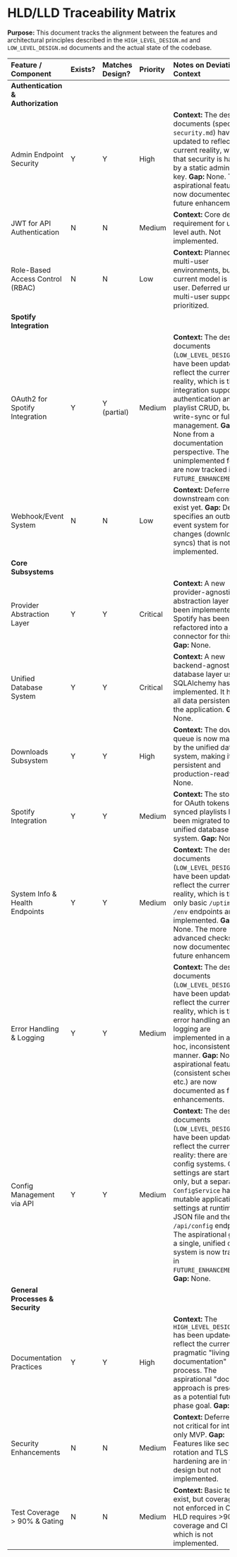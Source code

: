 # HLD/LLD Traceability Matrix

**Purpose:** This document tracks the alignment between the features and architectural principles described in the `HIGH_LEVEL_DESIGN.md` and `LOW_LEVEL_DESIGN.md` documents and the actual state of the codebase.

| Feature / Component | Exists? | Matches Design? | Priority | Notes on Deviations & Context |
| :--- | :--- | :--- | :--- | :--- |
| **Authentication & Authorization** | | | | |
| Admin Endpoint Security | Y | Y | High | **Context:** The design documents (specifically `security.md`) have been updated to reflect the current reality, which is that security is handled by a static admin API key. **Gap:** None. The aspirational features are now documented as future enhancements. |
| JWT for API Authentication | N | N | Medium | **Context:** Core design requirement for user-level auth. Not implemented. |
| Role-Based Access Control (RBAC) | N | N | Low | **Context:** Planned for multi-user environments, but current model is single-user. Deferred until multi-user support is prioritized. |
| **Spotify Integration** | | | | |
| OAuth2 for Spotify Integration | Y | Y (partial) | Medium | **Context:** The design documents (`LOW_LEVEL_DESIGN.md`) have been updated to reflect the current reality, which is that the integration supports authentication and full playlist CRUD, but not write-sync or full library management. **Gap:** None from a documentation perspective. The unimplemented features are now tracked in `FUTURE_ENHANCEMENTS.md`. |
| Webhook/Event System | N | N | Low | **Context:** Deferred as no downstream consumers exist yet. **Gap:** Design specifies an outbound event system for state changes (downloads, syncs) that is not implemented. |
| **Core Subsystems** | | | | |
| Provider Abstraction Layer | Y | Y | Critical | **Context:** A new provider-agnostic abstraction layer has been implemented. Spotify has been refactored into a connector for this layer. **Gap:** None. |
| Unified Database System | Y | Y | Critical | **Context:** A new backend-agnostic database layer using SQLAlchemy has been implemented. It handles all data persistence for the application. **Gap:** None. |
| Downloads Subsystem | Y | Y | High | **Context:** The download queue is now managed by the unified database system, making it fully persistent and production-ready. **Gap:** None. |
| Spotify Integration | Y | Y | Medium | **Context:** The storage for OAuth tokens and synced playlists has been migrated to the unified database system. **Gap:** None. |
| System Info & Health Endpoints | Y | Y | Medium | **Context:** The design documents (`LOW_LEVEL_DESIGN.md`) have been updated to reflect the current reality, which is that only basic `/uptime` and `/env` endpoints are implemented. **Gap:** None. The more advanced checks are now documented as future enhancements. |
| Error Handling & Logging | Y | Y | Medium | **Context:** The design documents (`LOW_LEVEL_DESIGN.md`) have been updated to reflect the current reality, which is that error handling and logging are implemented in an ad-hoc, inconsistent manner. **Gap:** None. The aspirational features (consistent schemas, etc.) are now documented as future enhancements. |
| Config Management via API | Y | Y | Medium | **Context:** The design documents (`LOW_LEVEL_DESIGN.md`) have been updated to reflect the current reality: there are two config systems. Core settings are startup-only, but a separate `ConfigService` handles mutable application settings at runtime via a JSON file and the `/api/config` endpoints. The aspirational goal of a single, unified config system is now tracked in `FUTURE_ENHANCEMENTS.md`. **Gap:** None. |
| **General Processes & Security** | | | | |
| Documentation Practices | Y | Y | High | **Context:** The `HIGH_LEVEL_DESIGN.md` has been updated to reflect the current, pragmatic "living documentation" process. The aspirational "docs-first" approach is preserved as a potential future-phase goal. **Gap:** None. |
| Security Enhancements | N | N | Medium | **Context:** Deferred as not critical for internal-only MVP. **Gap:** Features like secret rotation and TLS hardening are in the design but not implemented. |
| Test Coverage > 90% & Gating | N | N | Medium | **Context:** Basic tests exist, but coverage is not enforced in CI. **Gap:** HLD requires >90% coverage and CI gating, which is not implemented. |
